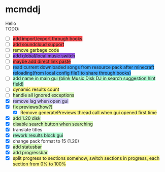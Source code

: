 # mcmddj
 Hello  
TODO:  
- [ ] <span style="background:#ff4d4f">add import/export through books</span>
- [ ] <span style="background:#ff4d4f">add soundcloud support </span>
- [ ] <span style="background:#fff88f">remove garbage code  </span>
- [ ] <span style="background:#9254de">add global/local music switch</span>
- [ ] <span style="background:#ff4d4f">maybe add direct link paste</span>
- [ ] <span style="background:#40a9ff">read current downloaded songs from resource pack after minecraft reloading(from local config file? to share through books) </span> 
- [ ] <span style="background:#affad1">add name in main gui  (blink Music Disk DJ in search suggestion hint field)</span>
- [ ] <span style="background:#fff88f">dynamic results count</span>
- [ ] <span style="background:#d3f8b6">handle all ignored exceptions</span>
- [x] <span style="background:#d2cbff">remove lag when open gui</span>
- [x] <span style="background:#d3f8b6">fix previews(how?)  </span>
	- [x] <span style="background:#fff88f">Remove generatePreviews thread call when gui opened first time</span>
- [x] <span style="background:#d3f8b6">add 1.20 disk</span>
- [x] <span style="background:#d3f8b6">disable search button when searching</span>
- [x] translate titles  
- [x] <span style="background:#affad1">rework results block gui</span>
- [x] change pack format to 15 (1.20)  
- [x] <span style="background:#d3f8b6">add statusbar  </span>
- [x] <span style="background:#d3f8b6">add progressbar </span>
- [x] <span style="background:#fff88f">split progress to sections somehow, switch sections in progress, each section from 0% to 100%</span>
